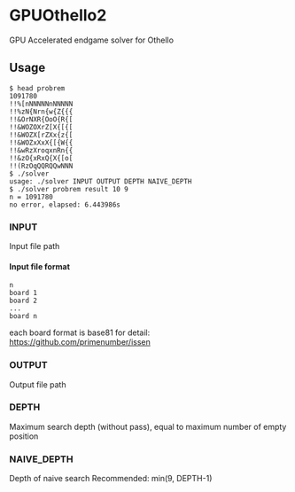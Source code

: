 GPUOthello2
====

GPU Accelerated endgame solver for Othello

## Usage

```
$ head probrem
1091780
!!%[nNNNNNnNNNNN
!!%zN{Nrn{w{Z{{{
!!&OrNXR{OoO{R{[
!!&WOZOXrZ[X{[{[
!!&WOZX[rZXx{z{[
!!&WOZxXxX{[{W{{
!!&wRzXroqxnRn{{
!!&zO{xRxQ{X{[o[
!!(RzOqQQRQQwNNN
$ ./solver
usage: ./solver INPUT OUTPUT DEPTH NAIVE_DEPTH
$ ./solver probrem result 10 9
n = 1091780
no error, elapsed: 6.443986s
```

### INPUT

Input file path

#### Input file format

```
n
board 1
board 2
...
board n
```

each board format is base81
for detail: https://github.com/primenumber/issen

### OUTPUT

Output file path

### DEPTH

Maximum search depth (without pass), equal to maximum number of empty position

### NAIVE\_DEPTH

Depth of naive search
Recommended: min(9, DEPTH-1)

